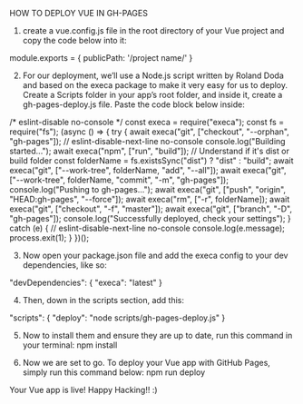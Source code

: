 HOW TO DEPLOY VUE IN GH-PAGES

1. create a vue.config.js file in the root directory of your Vue project and copy the code below into it:

  module.exports = {
    publicPath: '/project name/'
  }

2.  For our deployment, we’ll use a Node.js script written by Roland Doda and based on the execa package to make it very easy for us to deploy. Create a Scripts folder in your app’s root folder, and inside it, create a gh-pages-deploy.js file. Paste the code block below inside:

  /* eslint-disable no-console */
  const execa = require("execa");
  const fs = require("fs");
  (async () => {
    try {
      await execa("git", ["checkout", "--orphan", "gh-pages"]);
      // eslint-disable-next-line no-console
      console.log("Building started...");
      await execa("npm", ["run", "build"]);
      // Understand if it's dist or build folder
      const folderName = fs.existsSync("dist") ? "dist" : "build";
      await execa("git", ["--work-tree", folderName, "add", "--all"]);
      await execa("git", ["--work-tree", folderName, "commit", "-m", "gh-pages"]);
      console.log("Pushing to gh-pages...");
      await execa("git", ["push", "origin", "HEAD:gh-pages", "--force"]);
      await execa("rm", ["-r", folderName]);
      await execa("git", ["checkout", "-f", "master"]);
      await execa("git", ["branch", "-D", "gh-pages"]);
      console.log("Successfully deployed, check your settings");
    } catch (e) {
      // eslint-disable-next-line no-console
      console.log(e.message);
      process.exit(1);
    }
  })();

3. Now open your package.json file and add the execa config to your dev dependencies, like so:

  "devDependencies": {
      "execa": "latest"
  }

4. Then, down in the scripts section, add this:

  "scripts": {
      "deploy": "node scripts/gh-pages-deploy.js"
  }

5. Now to install them and ensure they are up to date, run this command in your terminal:
  npm install

6. Now we are set to go. To deploy your Vue app with GitHub Pages, simply run this command below:
  npm run deploy


Your Vue app is live! Happy Hacking!! :)